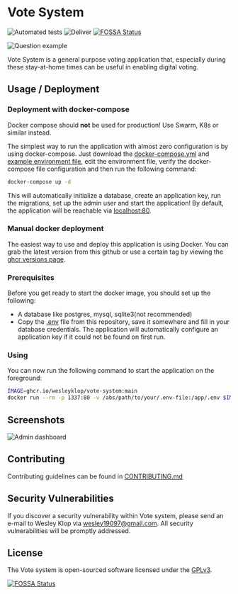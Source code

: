 # Vote System

![Automated tests](https://github.com/WesleyKlop/vote-system/workflows/Automated%20tests/badge.svg?event=push)
![Deliver](https://github.com/WesleyKlop/vote-system/workflows/Deliver/badge.svg)
[![FOSSA Status](https://app.fossa.com/api/projects/git%2Bgithub.com%2FWesleyKlop%2Fvote-system.svg?type=shield)](https://app.fossa.com/projects/git%2Bgithub.com%2FWesleyKlop%2Fvote-system?ref=badge_shield)

![Question example](.github/screenshots/banner.png)

Vote System is a general purpose voting application that,
especially during these stay-at-home times can be useful in enabling digital voting.

## Usage / Deployment

### Deployment with docker-compose

Docker compose should **not** be used for production! Use Swarm, K8s or similar instead.

The simplest way to run the application with almost zero configuration is by using docker-compose.
Just download the [docker-compose.yml](./docker-compose.yml) and [example environment file](./.env.example),
edit the environment file, verify the docker-compose file configuration and then run the following command:

```bash
docker-compose up -d
```

This will automatically initialize a database, create an application key, run the migrations,
set up the admin user and start the application! By default, the application will be reachable via [localhost:80](http://localhost:80).

### Manual docker deployment

The easiest way to use and deploy this application is using Docker.
You can grab the latest version from this github or use a certain tag by viewing the [ghcr versions page](https://github.com/users/WesleyKlop/packages/container/vote-system/versions).

### Prerequisites

Before you get ready to start the docker image, you should set up the following:

-   A database like postgres, mysql, sqlite3(not recommended)
-   Copy the [.env](./.env.example) file from this repository, save it somewhere and fill in your database credentials.
    The application will automatically configure an application key if it could not be found on first run.

### Using

You can now run the following command to start the application on the foreground:

```bash
IMAGE=ghcr.io/wesleyklop/vote-system:main
docker run --rm -p 1337:80 -v /abs/path/to/your/.env-file:/app/.env $IMAGE
```

## Screenshots

![Admin dashboard](.github/screenshots/dashboard.png)

## Contributing

Contributing guidelines can be found in [CONTRIBUTING.md](./CONTRIBUTING.md)

## Security Vulnerabilities

If you discover a security vulnerability within Vote system, please send an e-mail to Wesley Klop via [wesley19097@gmail.com](mailto:wesley19097@gmail.com). All security vulnerabilities will be promptly addressed.

## License

The Vote system is open-sourced software licensed under the [GPLv3](https://opensource.org/licenses/GPL-3.0).


[![FOSSA Status](https://app.fossa.com/api/projects/git%2Bgithub.com%2FWesleyKlop%2Fvote-system.svg?type=large)](https://app.fossa.com/projects/git%2Bgithub.com%2FWesleyKlop%2Fvote-system?ref=badge_large)